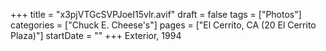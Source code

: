 +++
title = "x3pjVTGcSVPJoeI15vlr.avif"
draft = false
tags = ["Photos"]
categories = ["Chuck E. Cheese's"]
pages = ["El Cerrito, CA (20 El Cerrito Plaza)"]
startDate = ""
+++
Exterior, 1994
